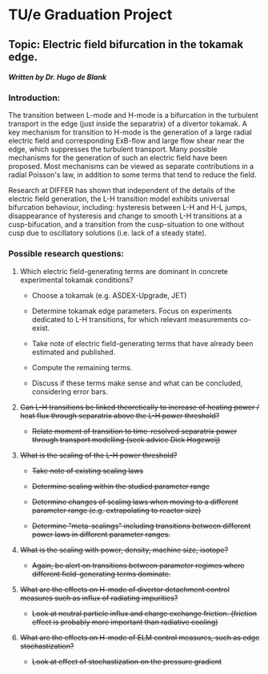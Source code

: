 # TU/e Graduation Project

## Topic: Electric field bifurcation in the tokamak edge.

#### _Written by Dr. Hugo de Blank_

### Introduction:
The transition between L-mode and H-mode is a bifurcation in the turbulent transport in the edge (just inside the separatrix) of a divertor tokamak. A key mechanism for transition to H-mode is the generation of a large radial electric field and corresponding ExB-flow and large flow shear near the edge, which suppresses the turbulent transport. Many possible mechanisms for the generation of such an electric field have been proposed. Most mechanisms can be viewed as separate contributions in a radial Poisson's law, in addition to some terms that tend to reduce the field.

Research at DIFFER has shown that independent of the details of the electric field generation, the L-H transition model exhibits universal bifurcation behaviour, including: hysteresis between L-H and H-L jumps, disappearance of hysteresis and change to smooth L-H transitions at a cusp-bifucation, and a transition from the cusp-situation to one without cusp due to oscillatory solutions (i.e. lack of a steady state).

### Possible research questions:

1. Which electric field-generating terms are dominant in concrete
   experimental tokamak conditions?

	+ Choose a tokamak (e.g. ASDEX-Upgrade, JET)

	+ Determine tokamak edge parameters. Focus on experiments dedicated to L-H transitions, for which relevant measurements co-exist.

	+ Take note of electric field-generating terms that have already been estimated and published.

	+ Compute the remaining terms.

	+ Discuss if these terms make sense and what can be concluded, considering error bars.

2. ~~Can L-H transitions be linked theoretically to increase of heating power / heat flux through separatrix above the L-H power threshold?~~

	- ~~Relate moment of transition to time-resolved separatrix power through transport modelling (seek advice Dick Hogeweij)~~

3. ~~What is the scaling of the L-H power threshold?~~

	- ~~Take note of existing scaling laws~~

	- ~~Determine scaling within the studied parameter range~~

	- ~~Determine changes of scaling laws when moving to a different parameter range (e.g. extrapolating to reactor size)~~

	- ~~Determine "meta-scalings" including transitions between different power laws in different parameter ranges.~~

4. ~~What is the scaling with power, density, machine size, isotope?~~

	- ~~Again, be alert on transitions between parameter regimes where different field-generating terms dominate.~~

5. ~~What are the effects on H-mode of divertor detachment control measures such as influx of radiating impurities?~~

	- ~~Look at neutral particle influx and charge exchange friction. (friction effect is probably more important than radiative cooling)~~

6. ~~What are the effects on H-mode of ELM control measures, such as edge stochastization?~~

	- ~~Look at effect of stochastization on the pressure gradient~~
